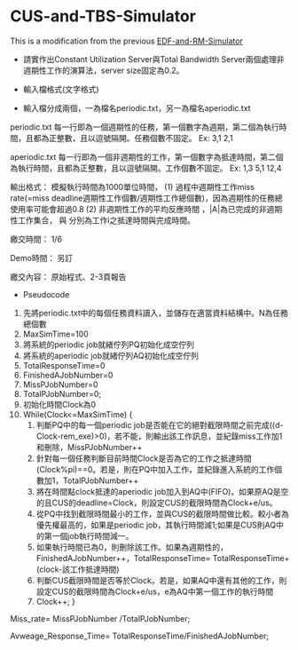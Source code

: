 # CUS-and-TBS-Simulator

This is a modification from the previous [EDF-and-RM-Simulator](https://github.com/tobyyu007/EDF-and-RM-Simulator)

- 請實作出Constant Utilization Server與Total Bandwidth Server兩個處理非週期性工作的演算法，server size固定為0.2。

- 輸入檔格式(文字格式)
- 輸入檔分成兩個，一為檔名periodic.txt，另一為檔名aperiodic.txt

periodic.txt
每一行即為一個週期性的任務，第一個數字為週期，第二個為執行時間，且都為正整數，且以逗號隔開。任務個數不固定。
Ex:
3,1
2,1

aperiodic.txt
每一行即為一個非週期性的工作，第一個數字為抵達時間，第二個為執行時間，且都為正整數，且以逗號隔開。工作個數不固定。
Ex:
1,3 
5,1
12,4

輸出格式：
	模擬執行時間為1000單位時間，
(1)	過程中週期性工作miss rate(=miss deadline週期性工作個數/週期性工作總個數)，因為週期性的任務總使用率可能會超過0.8
(2)	非週期性工作的平均反應時間 ，|A|為已完成的非週期性工作集合， 與 分別為工作i之抵達時間與完成時間。
	

繳交時間：  1/6

Demo時間： 另訂

繳交內容：  原始程式、2-3頁報告
 
- Pseudocode
1.	先將periodic.txt中的每個任務資料讀入，並儲存在適當資料結構中。N為任務總個數
2.	MaxSimTime=100
3.	將系統的periodic job就緒佇列PQ初始化成空佇列
4.	將系統的aperiodic job就緒佇列AQ初始化成空佇列
5.	TotalResponseTime=0
6.	FinishedAJobNumber=0
7.	MissPJobNumber=0
8.	TotalPJobNumber=0;
9.	初始化時間Clock為0
10.	While(Clock<=MaxSimTime)
{
    1.	判斷PQ中的每一個periodic job是否能在它的絕對截限時間之前完成((d-Clock-rem_exe)>0)，若不能，則輸出該工作訊息，並紀錄miss工作加1和刪除，MissPJobNumber++
    2.	針對每一個任務判斷目前時間Clock是否為它的工作之抵達時間(Clock%pi)==0。若是，則在PQ中加入工作，並紀錄進入系統的工作個數加1，TotalPJobNumber++
    3.	將在時間點clock抵達的aperiodic job加入到AQ中(FIFO)。如果原AQ是空的且CUS的deadline=Clock，則設定CUS的截限時間為Clock+e/us。
    4.	從PQ中找到截限時間最小的工作，並與CUS的截限時間做比較。較小者為優先權最高的，如果是periodic job，其執行時間減1;如果是CUS則AQ中的第一個job執行時間減一。
    5.	如果執行時間已為0，則刪除該工作。如果為週期性的，FinishedAJobNumber++，TotalResponseTime= TotalResponseTime+(clock-該工作抵達時間)
    6.	判斷CUS截限時間是否等於Clock。若是，如果AQ中還有其他的工作，則設定CUS的截限時間為Clock+e/us，e為AQ中第一個工作的執行時間
    7.	Clock++;
}

Miss_rate= MissPJobNumber /TotalPJobNumber;

Avweage_Response_Time= TotalResponseTime/FinishedAJobNumber;

